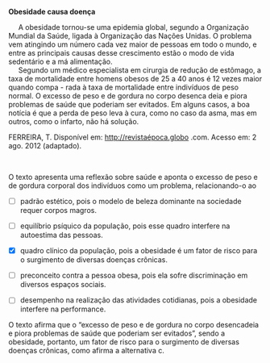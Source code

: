 

**Obesidade causa doença**

     A obesidade tornou-se uma epidemia global, segundo a Organização Mundial da Saúde, ligada à Organização das Nações Unidas. O problema vem atingindo um número cada vez maior de pessoas em todo o mundo, e entre as principais causas desse crescimento estão o modo de vida sedentário e a má alimentação.\
     Segundo um médico especialista em cirurgia de redução de estômago, a taxa de mortalidade entre homens obesos de 25 a 40 anos é 12 vezes maior quando compa - rada à taxa de mortalidade entre indivíduos de peso normal. O excesso de peso e de gordura no corpo desenca deia e piora problemas de saúde que poderiam ser evitados. Em alguns casos, a boa notícia é que a perda de peso leva à cura, como no caso da asma, mas em outros, como o infarto, não há solução.

FERREIRA, T. Disponível em: http://revistaépoca.globo .com. Acesso em: 2 ago. 2012 (adaptado).

 

O texto apresenta uma reflexão sobre saúde e aponta o excesso de peso e de gordura corporal dos indivíduos como um problema, relacionando-o ao



- [ ] padrão estético, pois o modelo de beleza dominante na sociedade requer corpos magros.
- [ ] equilíbrio psíquico da população, pois esse quadro interfere na autoestima das pessoas.
- [x] quadro clínico da população, pois a obesidade é um fator de risco para o surgimento de diversas doenças crônicas.
- [ ] preconceito contra a pessoa obesa, pois ela sofre discriminação em diversos espaços sociais.
- [ ] desempenho na realização das atividades cotidianas, pois a obesidade interfere na performance.


O texto afirma que o “excesso de peso e de gordura no corpo desencadeia e piora problemas de saúde que poderiam ser evitados”, sendo a obesidade, portanto, um fator de risco para o surgimento de diversas doenças crônicas, como afirma a alternativa c.
